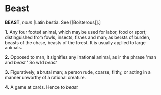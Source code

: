 # Beast

**BEAST**, _noun_ \[Latin bestia. See [[Boisterous]].\]

**1.** Any four footed animal, which may be used for labor, food or sport; distinguished from fowls, insects, fishes and man; as beasts of burden, beasts of the chase, beasts of the forest. It is usually applied to large animals.

**2.** Opposed to man, it signifies any irrational animal, as in the phrase 'man and _beast_ ' So wild _beast_

**3.** Figuratively, a brutal man; a person rude, coarse, filthy, or acting in a manner unworthy of a rational creature.

**4.** A game at cards. Hence to _beast_